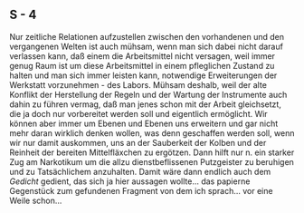 ## S - 4
Nur zeitliche Relationen aufzustellen zwischen den vorhandenen und den vergangenen Welten ist auch mühsam, wenn man sich dabei nicht darauf verlassen kann, daß einem die Arbeitsmittel nicht versagen, weil immer genug Raum ist um diese Arbeitsmittel in einem pfleglichen Zustand zu halten und man sich immer leisten kann, notwendige Erweiterungen der Werkstatt vorzunehmen - des Labors. Mühsam deshalb, weil der alte Konflikt der Herstellung der Regeln und der Wartung der Instrumente auch dahin zu führen vermag, daß man jenes schon mit der Arbeit gleichsetzt, die ja doch nur vorbereitet werden soll und eigentlich ermöglicht. Wir können aber immer um Ebenen und Ebenen uns erweitern und gar nicht mehr daran wirklich denken wollen, was denn geschaffen werden soll, wenn wir nur damit auskommen, uns an der Sauberkeit der Kolben und der Reinheit der bereiten Mittelfläxchen zu ergötzen. Dann hilft nur n. ein starker Zug am Narkotikum um die allzu dienstbeflissenen Putzgeister zu beruhigen und zu Tatsächlichem anzuhalten. Damit wäre dann endlich auch dem *Gedicht* gedient, das sich ja hier aussagen wollte... das papierne Gegenstück zum gefundenen Fragment von dem ich sprach... vor eine Weile schon...   
